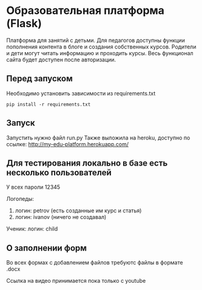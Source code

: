 # Образовательная платформа (Flask)
Платформа для занятий с детьми.
Для педагогов доступны функции пополнения контента в блоге и создания собственных курсов.
Родители и дети могут читать информацию и проходить курсы. Весь функционал сайта будет доступен после авторизации.

## Перед запуском
Необходимо установить зависимости из requirements.txt
```
pip install -r requirements.txt
```

## Запуск
Запустить нужно файл run.py
Также выложила на heroku, доступно по ссылке: http://my-edu-platform.herokuapp.com/

## Для тестирования локально в базе есть несколько пользователей
У всех пароли 12345

Логопеды: 
1) логин: petrov (есть созданные им курс и статья)
2) логин: ivanov (ничего не создавал)

Ученик:
логин: child

## О заполнении форм

Во всех формах с добавлением файлов требуютс файлы в формате .docx

Ссылка на видео принимается пока только с youtube